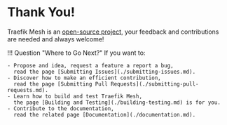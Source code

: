 # Thank You!

Traefik Mesh is an [open-source project](https://github.com/traefik/mesh/), your feedback and contributions are needed and 
always welcome!

!!! Question "Where to Go Next?"
    If you want to:

    - Propose and idea, request a feature a report a bug,
      read the page [Submitting Issues](./submitting-issues.md).
    - Discover how to make an efficient contribution,
      read the page [Submitting Pull Requests](./submitting-pull-requests.md).
    - Learn how to build and test Traefik Mesh,
      the page [Building and Testing](./building-testing.md) is for you.
    - Contribute to the documentation,
      read the related page [Documentation](./documentation.md).
